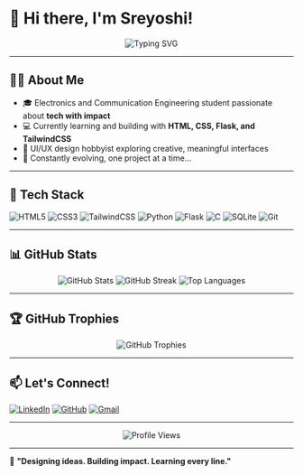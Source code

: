 # 👋 Hi there, I'm Sreyoshi!

<div align="center">
  <img src="https://readme-typing-svg.herokuapp.com?font=Fira+Code&weight=500&size=28&pause=1000&color=00FF00&center=true&vCenter=true&width=435&lines=Designing+ideas;Building+impact;Learning+every+line" alt="Typing SVG" />
</div>

---

## 👩‍💻 About Me

- 🎓 Electronics and Communication Engineering student passionate about **tech with impact**
- 💻 Currently learning and building with **HTML, CSS, Flask, and TailwindCSS**
- 🎨 UI/UX design hobbyist exploring creative, meaningful interfaces
- 🌱 Constantly evolving, one project at a time...

---

## 🧰 Tech Stack

![HTML5](https://img.shields.io/badge/HTML5-E34F26?style=for-the-badge&logo=html5&logoColor=white)
![CSS3](https://img.shields.io/badge/CSS3-1572B6?style=for-the-badge&logo=css3&logoColor=white)
![TailwindCSS](https://img.shields.io/badge/Tailwind_CSS-38B2AC?style=for-the-badge&logo=tailwind-css&logoColor=white)
![Python](https://img.shields.io/badge/Python-3776AB?style=for-the-badge&logo=python&logoColor=white)
![Flask](https://img.shields.io/badge/Flask-000000?style=for-the-badge&logo=flask&logoColor=white)
![C](https://img.shields.io/badge/C-00599C?style=for-the-badge&logo=c&logoColor=white)
![SQLite](https://img.shields.io/badge/SQLite-07405E?style=for-the-badge&logo=sqlite&logoColor=white)
![Git](https://img.shields.io/badge/Git-F05032?style=for-the-badge&logo=git&logoColor=white)

---

## 📊 GitHub Stats

<div align="center">
  <img src="https://github-readme-stats.vercel.app/api?username=Sreyoshi244&show_icons=true&theme=radical&hide_border=true&bg_color=0D1117&title_color=00FF00&text_color=FFFFFF&icon_color=00FF00" alt="GitHub Stats" />
  
  <img src="https://streak-stats.demolab.com/?user=Sreyoshi244&theme=radical" alt="GitHub Streak" />
  
  <img src="https://github-readme-stats.vercel.app/api/top-langs/?username=Sreyoshi244&layout=compact&theme=radical&hide_border=true&bg_color=0D1117&title_color=00FF00&text_color=FFFFFF" alt="Top Languages" />
</div>

<!-- Alternative streak stats if the above doesn't work -->
<!-- <img src="https://github-readme-streak-stats.vercel.app/?user=Sreyoshi244&theme=radical" alt="GitHub Streak" /> -->

---

## 🏆 GitHub Trophies

<div align="center">
  <img src="https://github-profile-trophy.vercel.app/?username=Sreyoshi244&theme=radical&no-frame=true&no-bg=false&margin-w=4" alt="GitHub Trophies" />
</div>

---

## 📫 Let's Connect!

[![LinkedIn](https://img.shields.io/badge/LinkedIn-0077B5?style=for-the-badge&logo=linkedin&logoColor=white)](https://www.linkedin.com/in/sreyoshi-pal)
[![GitHub](https://img.shields.io/badge/GitHub-100000?style=for-the-badge&logo=github&logoColor=white)](https://github.com/Sreyoshi244)
[![Gmail](https://img.shields.io/badge/Gmail-D14836?style=for-the-badge&logo=gmail&logoColor=white)](mailto:sreyoshipal85@gmail.com)

---

<div align="center">
  <img src="https://komarev.com/ghpvc/?username=Sreyoshi244&style=flat-square&color=00FF00" alt="Profile Views" />
</div>

---

💬 **"Designing ideas. Building impact. Learning every line."**
